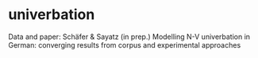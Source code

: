 # univerbation
Data and paper: Schäfer &amp; Sayatz (in prep.) Modelling N-V univerbation in German: converging results from corpus and experimental approaches
